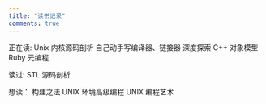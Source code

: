 ```yaml
---
title: "读书记录"
comments: true
---
```


正在读:
Unix 内核源码剖析
自己动手写编译器、链接器
深度探索 C++ 对象模型
Ruby 元编程

读过:
STL 源码剖析

想读：
构建之法
UNIX 环境高级编程
UNIX 编程艺术
